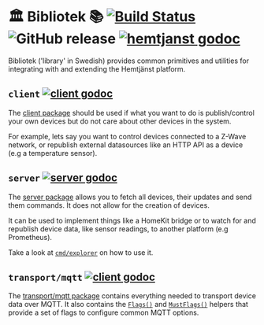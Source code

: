 # 🏛️ Bibliotek 📚 [![Build Status](https://travis-ci.org/hemtjanst/bibliotek.svg?branch=master)](https://travis-ci.org/hemtjanst/bibliotek) ![GitHub release](https://img.shields.io/github/release/hemtjanst/bibliotek.svg) [![hemtjanst godoc](https://godoc.org/github.com/hemtjanst?status.svg)](https://godoc.org/github.com/hemtjanst/bibliotek)

Bibliotek ('library' in Swedish) provides common primitives and utilities for
integrating with and extending the Hemtjänst platform.

## `client` [![client godoc](https://godoc.org/github.com/hemtjanst?status.svg)](https://godoc.org/github.com/hemtjanst/bibliotek/client)

The [client package](https://godoc.org/github.com/hemtjanst/bibliotek/client)
should be used if what you want to do is publish/control
your own devices but do not care about other devices in the system.

For example, lets say you want to control devices connected to a Z-Wave
network, or republish external datasources like an HTTP API as a device (e.g
a temperature sensor).

## `server` [![server godoc](https://godoc.org/github.com/hemtjanst?status.svg)](https://godoc.org/github.com/hemtjanst/bibliotek/server)

The [server package](https://godoc.org/github.com/hemtjanst/bibliotek/server)
allows you to fetch all devices, their updates and send them commands. It does
not allow for the creation of devices.

It can be used to implement things like a HomeKit bridge or to watch for and
republish device data, like sensor readings, to another platform (e.g Prometheus).

Take a look at [`cmd/explorer`](../master/cmd/explorer/main.go) on how to
use it.

## `transport/mqtt` [![client godoc](https://godoc.org/github.com/hemtjanst?status.svg)](https://godoc.org/github.com/hemtjanst/bibliotek/transport/mqtt)

The [transport/mqtt package](https://godoc.org/github.com/hemtjanst/bibliotek/transport/mqtt)
contains everything needed to transport device data over MQTT. It
also contains the [`Flags()`](https://godoc.org/github.com/hemtjanst/bibliotek/transport/mqtt#Flags)
and [`MustFlags()`](https://godoc.org/github.com/hemtjanst/bibliotek/transport/mqtt#MustFlags)
helpers that provide a set of flags to configure common MQTT options.
